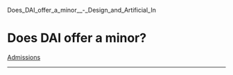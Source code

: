 Does_DAI_offer_a_minor__-_Design_and_Artificial_In



Does DAI offer a minor?
=======================

[Admissions](https://www.sutd.edu.sg/dai/tag/admissions/)

---

